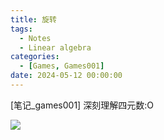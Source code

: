 ```yaml
---
title: 旋转 
tags: 
  - Notes
  - Linear algebra
categories: 
  - [Games, Games001]
date: 2024-05-12 00:00:00
---
```


[笔记_games001] 深刻理解四元数:O

<!-- more -->

![](https://pic-poivre.oss-cn-hangzhou.aliyuncs.com/pics/%E6%97%8B%E8%BD%AC.png)
